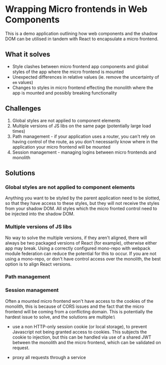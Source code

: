 # Wrapping Micro frontends in Web Components

This is a demo application outlining how web components and the shadow DOM can be utilised in tandem with React to encapsulate a micro frontend.

## What it solves

- Style clashes between micro frontend app components and global styles of the app where the micro frontend is mounted
- Unexpected differences in relative values (ie. remove the uncertainty of `em` values)
- Changes to styles in micro frontend effecting the monolith where the app is mounted and possibly breaking functionality

## Challenges

1. Global styles are not applied to component elements
2. Multiple versions of JS libs on the same page (potentially large load times)
3. Path management - if your application uses a router, you can't rely on having control of the route, as you don't necessarily know where in the application your micro frontend will be mounted
4. Session management - managing logins between micro frontends and monolith

## Solutions

### Global styles are not applied to component elements

Anything you want to be styled by the parent application need to be slotted, so that they have access to these styles, but they will not receive the styles from your shadow DOM.
All styles which the micro fronted control need to be injected into the shadow DOM.

### Multiple versions of JS libs

No way to solve the multiple versions, if they aren't aligned, there will always be two packaged versions of React (for example), otherwise either app may break.
Using a correctly configured mono-repo with webpack module federation can reduce the potential for this to occur. If you are not using a mono-repo, or don't have control access over the monolith, the best option is to align React versions.

### Path management


### Session management

Often a mounted micro frontend won't have access to the cookies of the monolith, this is because of CORS issues and the fact that the micro frontend will be coming from a conflicting domain. This is potentially the hardest issue to solve, and the solutions are multiple:\

- use a non HTTP-only session cookie (or local storage), to prevent Javascript not being granted access to cookies. This subjects the cookie to injection, but this can be handled via use of a shared JWT between the monolith and the micro frontend, which can be validated on request.

- proxy all requests through a service
